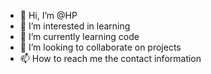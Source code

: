 - 👋 Hi, I’m @HP
- 👀 I’m interested in learning
- 🌱 I’m currently learning code
- 💞️ I’m looking to collaborate on projects
- 📫 How to reach me the contact information

<!---
yougo96/yougo96 is a ✨ special ✨ repository because its `README.md` (this file) appears on your GitHub profile.
You can click the Preview link to take a look at your changes.
--->
